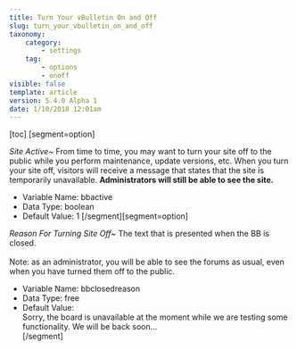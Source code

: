 ```yaml
---
title: Turn Your vBulletin On and Off
slug: turn_your_vbulletin_on_and_off
taxonomy:
    category:
        - settings
    tag:
        - options
        - onoff
visible: false
template: article
version: 5.4.0 Alpha 1
date: 1/10/2018 12:01am
---
```


[toc]
[segment=option]

*Site Active~*
From time to time, you may want to turn your site off to the public while you perform maintenance, update versions, etc. When you turn your site off, visitors will receive a message that states that the site is temporarily unavailable. <b>Administrators will still be able to see the site.</b>



- Variable Name: bbactive
- Data Type: boolean
- Default Value: 1
[/segment][segment=option]

*Reason For Turning Site Off~*
The text that is presented when the BB is closed.<br />
<br />
Note: as an administrator, you will be able to see the forums as usual, even when you have turned them off to the public.



- Variable Name: bbclosedreason
- Data Type: free
- Default Value: <div class="forum-off restore">Sorry, the board is unavailable at the moment while we are testing some functionality. We will be back soon...</div>
[/segment]